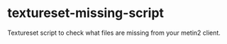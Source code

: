 # textureset-missing-script
 Textureset script to check what files are missing from your metin2 client.
